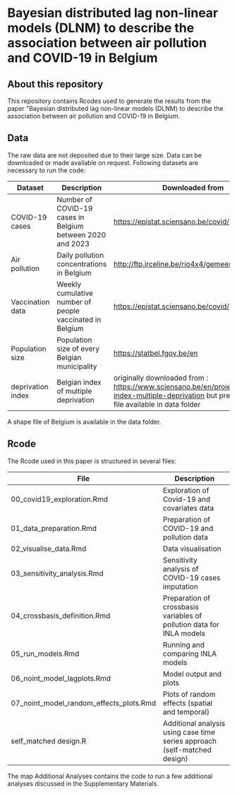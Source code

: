 # Bayesian distributed lag non-linear models (DLNM) to describe the association between air pollution and COVID-19 in Belgium
## About this repository
This repository contains Rcodes used to generate the results from the paper "Bayesian distributed lag non-linear models (DLNM) to describe the association between air pollution and COVID-19 in Belgium.

## Data
The raw data are not deposited due to their large size. Data can be downloaded or made available on request. Following datasets are necessary to run the code:

| Dataset | Description | Downloaded from |
| --- | --- | --- |
| COVID-19 cases | Number of COVID-19 cases in Belgium between 2020 and 2023 | https://epistat.sciensano.be/covid/ |
| Air pollution | Daily pollution concentrations in Belgium | http://ftp.irceline.be/rio4x4/gemeente/ |
| Vaccination data | Weekly cumulative number of people vaccinated in Belgium | https://epistat.sciensano.be/covid/ |
| Population size | Population size of every Belgian municipality | https://statbel.fgov.be/en |
| deprivation index | Belgian index of multiple deprivation | originally downloaded from : https://www.sciensano.be/en/projects/belgian-index-multiple-deprivation but preprocessed file available in data folder |

A shape file of Belgium is available in the data folder.

## Rcode
The Rcode used in this paper is structured in several files:

| File | Description |
| --- | ---|
| 00_covid19_exploration.Rmd | Exploration of Covid-19 and covariates data |
| 01_data_preparation.Rmd | Preparation of COVID-19 and pollution data |
| 02_visualise_data.Rmd | Data visualisation |
| 03_sensitivity_analysis.Rmd | Sensitivity analysis of COVID-19 cases imputation |
| 04_crossbasis_definition.Rmd | Preparation of crossbasis variables of pollution data for INLA models |
| 05_run_models.Rmd | Running and comparing INLA models |
| 06_noint_model_lagplots.Rmd | Model output and plots |
| 07_noint_model_random_effects_plots.Rmd | Plots of random effects (spatial and temporal) |
| self_matched design.R | Additional analysis using case time series approach (self-matched design) |

The map Additional Analyses contains the code to run a few additional analyses discussed in the Supplementary Materials.
